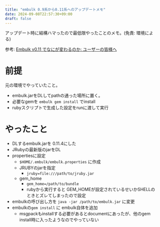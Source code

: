 ```yaml
---
title: "embulk 0.9系から0.11系へのアップデートメモ"
date: 2024-09-08T22:57:30+09:00
draft: false
---
```


アップデート時に結構ハマったので最低限やったことのメモ。(免責: 環境による)

参考: [Embulk v0.11 でなにが変わるのか: ユーザーの皆様へ](https://zenn.dev/dmikurube/articles/what-changes-in-embulk-v0-11)


# 前提
元の環境でやっていたこと。
- embulk.jarをDLしてpathの通った場所に置く。
- 必要なgemを `embulk gem install` でinstall
- rubyスクリプトで生成した設定をrunに渡して実行

# やったこと

- DLするembulk.jarを 0.11.4にした
- JRubyの最新版のjarをDL
- propertiesに設定
  - `$HOME/.embulk/embulk.properties` に作成
  - JRUBYのjarを指定
    - `jruby=file:///path/to/jruby.jar`
  - gem_home
    - `gem_home=/path/to/bundle`
    - rubyから実行すると GEM_HOMEが設定されているせいかSHELLのときとズレてしまったので設定
- embulkの呼び出し方を `java -jar /path/to/embulk.jar` に変更
- embulkの`gem install` に embulk自体を追加
  - msgpackもinstallする必要があるとdocumentにあったが、他のgem install時に入ったようなのでやっていない
